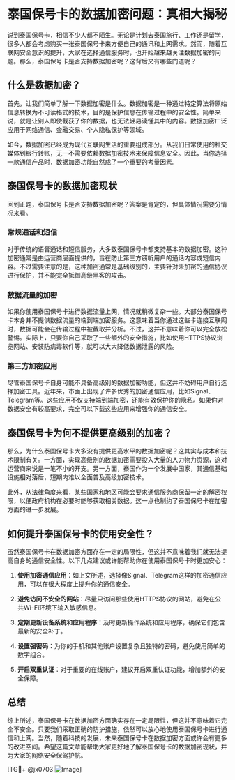 # 泰国保号卡的数据加密问题：真相大揭秘

说到泰国保号卡，相信不少人都不陌生。无论是计划去泰国旅行、工作还是留学，很多人都会考虑购买一张泰国保号卡来方便自己的通讯和上网需求。然而，随着互联网安全意识的提升，大家在选择通信服务时，也开始越来越关注数据加密的问题。那么，泰国保号卡是否支持数据加密呢？这背后又有哪些门道呢？

## 什么是数据加密？

首先，让我们简单了解一下数据加密是什么。数据加密是一种通过特定算法将原始信息转换为不可读格式的技术，目的是保护信息在传输过程中的安全性。简单来说，就是让别人即使截获了你的数据，也无法轻易读懂其中的内容。数据加密广泛应用于网络通信、金融交易、个人隐私保护等领域。

如今，数据加密已经成为现代互联网生活的重要组成部分。从我们日常使用的社交媒体到银行转账，无一不需要依赖数据加密技术来保障信息安全。因此，当你选择一款通信产品时，数据加密功能自然成了一个重要的考量因素。

## 泰国保号卡的数据加密现状

回到正题，泰国保号卡是否支持数据加密呢？答案是肯定的，但具体情况需要分情况来看。

### 常规通话和短信

对于传统的语音通话和短信服务，大多数泰国保号卡都支持基本的数据加密。这种加密通常是由运营商层面提供的，旨在防止第三方窃听用户的通话内容或短信内容。不过需要注意的是，这种加密通常是基础级别的，主要针对未加密的通信协议进行保护，并不能完全抵御高级黑客的攻击。

### 数据流量的加密

如果你使用泰国保号卡进行数据流量上网，情况就稍微复杂一些。大部分泰国保号卡本身并不提供数据流量的端到端加密服务。这意味着当你通过这些卡连接互联网时，数据可能会在传输过程中被截取并分析。不过，这并不意味着你可以完全放松警惕。实际上，只要你自己采取了一些额外的安全措施，比如使用HTTPS协议浏览网站、安装防病毒软件等，就可以大大降低数据泄露的风险。

### 第三方加密应用

尽管泰国保号卡自身可能不具备高级别的数据加密功能，但这并不妨碍用户自行选择加密工具。近年来，市面上出现了许多优秀的加密通信应用，比如Signal、Telegram等。这些应用不仅支持端到端加密，还能有效保护你的隐私。如果你对数据安全有较高要求，完全可以下载这些应用来增强你的通信安全。

## 泰国保号卡为何不提供更高级别的加密？

那么，为什么泰国保号卡大多没有提供更高水平的数据加密呢？这其实与成本和技术限制有关。一方面，实现高级别的数据加密需要投入大量的人力物力资源，这对运营商来说是一笔不小的开支。另一方面，泰国作为一个发展中国家，其通信基础设施相对落后，短期内难以全面普及高级加密技术。

此外，从法律角度来看，某些国家和地区可能会要求通信服务商保留一定的解密权限，以便政府机构在必要时能够获取相关数据。这一点也制约了泰国保号卡在加密方面的进一步发展。

## 如何提升泰国保号卡的使用安全性？

虽然泰国保号卡在数据加密方面存在一定的局限性，但这并不意味着我们就无法提高自身的通信安全性。以下几点建议或许能帮助你在使用泰国保号卡时更加安心：

1. **使用加密通信应用**：如上文所述，选择像Signal、Telegram这样的加密通信应用，可以在很大程度上提升你的通信安全。
   
2. **避免访问不安全的网站**：尽量只访问那些使用HTTPS协议的网站，避免在公共Wi-Fi环境下输入敏感信息。

3. **定期更新设备系统和应用程序**：及时更新操作系统和应用程序，确保它们包含最新的安全补丁。

4. **设置强密码**：为你的手机和其他账户设置复杂且独特的密码，避免使用简单的数字组合。

5. **开启双重认证**：对于重要的在线账户，建议开启双重认证功能，增加额外的安全保障。

## 总结

综上所述，泰国保号卡在数据加密方面确实存在一定局限性，但这并不意味着它完全不安全。只要我们采取正确的防护措施，依然可以放心地使用泰国保号卡进行通信和上网。当然，随着科技的发展，未来泰国保号卡在数据加密方面或许会有更多的改进空间。希望这篇文章能帮助大家更好地了解泰国保号卡的数据加密现状，并为大家的网络安全保驾护航。

[TG💪+ @jx0703 ![Image](https://github.com/user-attachments/assets/dbca1d08-cadb-493c-b0ec-ad6f7a83f270)]